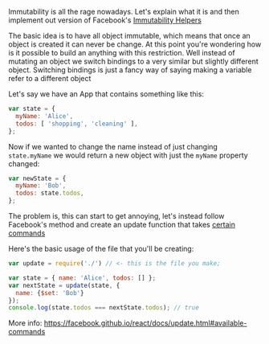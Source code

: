 Immutability is all the rage nowadays. Let's explain what it is and then implement out version of Facebook's [Immutability Helpers](https://facebook.github.io/react/docs/update.html)

The basic idea is to have all object immutable, which means that once an object is created it can never be change. At this point you're wondering how is it possible to build an anything with this restriction. Well instead of mutating an object we switch bindings to a very similar but slightly different object. Switching bindings is just a fancy way of saying making a variable refer to a different object

Let's say we have an App that contains something like this:

```js
var state = {
  myName: 'Alice',
  todos: [ 'shopping', 'cleaning' ],
};
```

Now if we wanted to change the name instead of just changing `state.myName` we would return a new object with just the `myName` property changed:

```js
var newState = {
  myName: 'Bob',
  todos: state.todos,
};
```

The problem is, this can start to get annoying, let's instead follow Facebook's method and create an update function that takes [certain commands](https://facebook.github.io/react/docs/update.html#available-commands)

Here's the basic usage of the file that you'll be creating:

```js
var update = require('./') // <- this is the file you make;

var state = { name: 'Alice', todos: [] };
var nextState = update(state, {
  name: {$set: 'Bob'}
});
console.log(state.todos === nextState.todos); // true
```

More info: https://facebook.github.io/react/docs/update.html#available-commands
